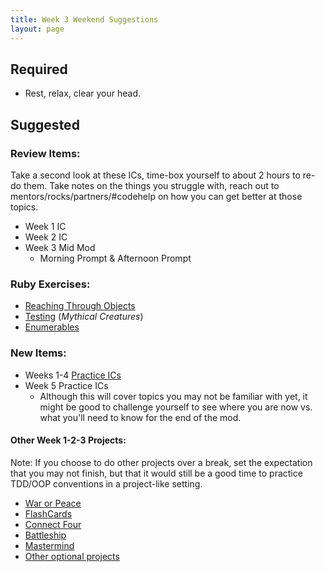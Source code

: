 ```yaml
---
title: Week 3 Weekend Suggestions
layout: page
---
```


## Required
* Rest, relax, clear your head.

## Suggested

### Review Items:
Take a second look at these ICs, time-box yourself to about 2 hours to re-do them. Take notes on the things you struggle with, reach out to mentors/rocks/partners/#codehelp on how you can get better at those topics.
- Week 1 IC
- Week 2 IC
- Week 3 Mid Mod
  - Morning Prompt & Afternoon Prompt

### Ruby Exercises:
- [Reaching Through Objects](https://github.com/turingschool/ruby-exercises/tree/main/objects-and-methods)
- [Testing](https://github.com/turingschool/ruby-exercises/tree/main/mythical-creatures) (_Mythical Creatures_)
- [Enumerables](https://github.com/turingschool/ruby-exercises/tree/main/enumerables)


### New Items:
- Weeks 1-4 [Practice ICs](https://curriculum.turing.edu/module1/practice_assessments#practice-independent-challenges)
- Week 5 Practice ICs
  - Although this will cover topics you may not be familiar with yet, it might be good to challenge yourself to see where you are now vs. what you'll need to know for the end of the mod.

#### Other Week 1-2-3 Projects:
Note: If you choose to do other projects over a break, set the expectation that you may not finish, but that it would still be a good time to practice TDD/OOP conventions in a project-like setting.

- [War or Peace](./projects/war_or_peace)
- [FlashCards](./projects/flashcards)
- [Connect Four](./projects/connect_four)
- [Battleship](./projects/battleship)
- [Mastermind](./projects/mastermind)
- [Other optional projects](./projects/#other-projects)



